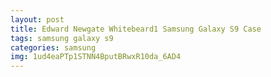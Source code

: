 ```yaml
---
layout: post
title: Edward Newgate Whitebeard1 Samsung Galaxy S9 Case
tags: samsung galaxy s9
categories: samsung
img: 1ud4eaPTp1STNN4BputBRwxR10da_6AD4
---
```

